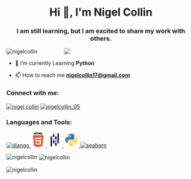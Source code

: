 <h1 align="center">Hi 👋, I'm Nigel Collin</h1>
<h3 align="center">I am still learning, but I am excited to share my work with others.</h3>

<img align="right" width=350 img src="https://github.com/NigelCollin/NigelCollin/assets/144836630/be4ae7e8-eba8-4d7f-b6e6-e6d1cf7b88ae">


<p align="left"> <img src="https://komarev.com/ghpvc/?username=nigelcollin&label=Profile%20views&color=0e75b6&style=flat" alt="nigelcollin" /> </p>

- 🌱 I’m currently Learning **Python**

- 📫 How to reach me **nigelcollin17@gmail.com**

<h3 align="left">Connect with me:</h3>
<p align="left">
<a href="https://fb.com/nigel collin" target="blank"><img align="center" src="https://raw.githubusercontent.com/rahuldkjain/github-profile-readme-generator/master/src/images/icons/Social/facebook.svg" alt="nigel collin" height="30" width="40" /></a>
<a href="https://instagram.com/nigelcollin_05" target="blank"><img align="center" src="https://raw.githubusercontent.com/rahuldkjain/github-profile-readme-generator/master/src/images/icons/Social/instagram.svg" alt="nigelcollin_05" height="30" width="40" /></a>
</p>

<h3 align="left">Languages and Tools:</h3>
<p align="left"> <a href="https://www.djangoproject.com/" target="_blank" rel="noreferrer"> <img src="https://cdn.worldvectorlogo.com/logos/django.svg" alt="django" width="40" height="40"/> </a> <a href="https://www.w3.org/html/" target="_blank" rel="noreferrer"> <img src="https://raw.githubusercontent.com/devicons/devicon/master/icons/html5/html5-original-wordmark.svg" alt="html5" width="40" height="40"/> </a> <a href="https://pandas.pydata.org/" target="_blank" rel="noreferrer"> <img src="https://raw.githubusercontent.com/devicons/devicon/2ae2a900d2f041da66e950e4d48052658d850630/icons/pandas/pandas-original.svg" alt="pandas" width="40" height="40"/> </a> <a href="https://www.python.org" target="_blank" rel="noreferrer"> <img src="https://raw.githubusercontent.com/devicons/devicon/master/icons/python/python-original.svg" alt="python" width="40" height="40"/> </a> <a href="https://seaborn.pydata.org/" target="_blank" rel="noreferrer"> <img src="https://seaborn.pydata.org/_images/logo-mark-lightbg.svg" alt="seaborn" width="40" height="40"/> </a> </p>

<p><img align="left" src="https://github-readme-stats.vercel.app/api/top-langs?username=nigelcollin&show_icons=true&locale=en&layout=compact" alt="nigelcollin" /></p>

<p>&nbsp;<img align="center" src="https://github-readme-stats.vercel.app/api?username=nigelcollin&show_icons=true&locale=en" alt="nigelcollin" /></p>

<p><img align="center" src="https://github-readme-streak-stats.herokuapp.com/?user=nigelcollin&" alt="nigelcollin" /></p>
